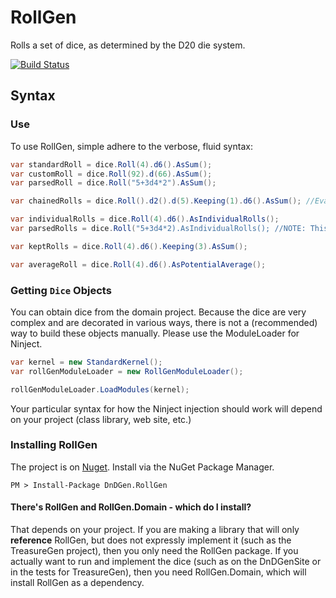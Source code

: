 # RollGen

Rolls a set of dice, as determined by the D20 die system.

[![Build Status](https://travis-ci.org/DnDGen/RollGen.svg?branch=master)](https://travis-ci.org/DnDGen/RollGen)

## Syntax

### Use

To use RollGen, simple adhere to the verbose, fluid syntax:

```C#
var standardRoll = dice.Roll(4).d6().AsSum();
var customRoll = dice.Roll(92).d(66).AsSum();
var parsedRoll = dice.Roll("5+3d4*2").AsSum();

var chainedRolls = dice.Roll().d2().d(5).Keeping(1).d6().AsSum(); //Evaluated left to right

var individualRolls = dice.Roll(4).d6().AsIndividualRolls();
var parsedRolls = dice.Roll("5+3d4*2).AsIndividualRolls(); //NOTE: This will only return 1 roll, the same as AsSum()

var keptRolls = dice.Roll(4).d6().Keeping(3).AsSum();

var averageRoll = dice.Roll(4).d6().AsPotentialAverage();
```

### Getting `Dice` Objects

You can obtain dice from the domain project. Because the dice are very complex and are decorated in various ways, there is not a (recommended) way to build these objects manually. Please use the ModuleLoader for Ninject.

```C#
var kernel = new StandardKernel();
var rollGenModuleLoader = new RollGenModuleLoader();

rollGenModuleLoader.LoadModules(kernel);
```

Your particular syntax for how the Ninject injection should work will depend on your project (class library, web site, etc.)

### Installing RollGen

The project is on [Nuget](https://www.nuget.org/packages/DnDGen.RollGen). Install via the NuGet Package Manager.

    PM > Install-Package DnDGen.RollGen

#### There's RollGen and RollGen.Domain - which do I install?

That depends on your project.  If you are making a library that will only **reference** RollGen, but does not expressly implement it (such as the TreasureGen project), then you only need the RollGen package.  If you actually want to run and implement the dice (such as on the DnDGenSite or in the tests for TreasureGen), then you need RollGen.Domain, which will install RollGen as a dependency.
